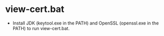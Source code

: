 # view-cert.bat
* Install JDK (keytool.exe in the PATH) and OpenSSL (openssl.exe in the PATH) to run view-cert.bat.
